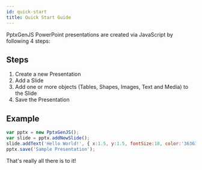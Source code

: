 ```yaml
---
id: quick-start
title: Quick Start Guide
---
```

PptxGenJS PowerPoint presentations are created via JavaScript by following 4 steps:

## Steps
1. Create a new Presentation
2. Add a Slide
3. Add one or more objects (Tables, Shapes, Images, Text and Media) to the Slide
4. Save the Presentation

## Example
```javascript
var pptx = new PptxGenJS();
var slide = pptx.addNewSlide();
slide.addText('Hello World!', { x:1.5, y:1.5, fontSize:18, color:'363636' });
pptx.save('Sample Presentation');
```

That's really all there is to it!
